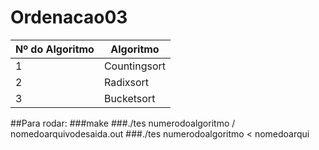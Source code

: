 # Ordenacao03

Nº do Algoritmo| Algoritmo
----|----
1| Countingsort
2| Radixsort
3| Bucketsort

##Para rodar:
###make
###./tes numerodoalgoritmo /<no> nomedoarquivodesaida.out
###./tes numerodoalgoritmo < nomedoarqui


